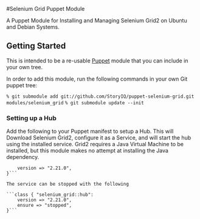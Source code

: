 #Selenium Grid Puppet Module

A Puppet Module for Installing and Managing Selenium Grid2 on Ubuntu and Debian Systems.

## Getting Started

This is intended to be a re-usable
[Puppet](http://www.puppetlabs.com/puppet/introduction/) module that you can
include in your own tree.

In order to add this module, run the following commands in your own Git puppet tree:

```% git submodule add git://github.com/StoryIQ/puppet-selenium-grid.git modules/selenium_grid```
```% git submodule update --init```

### Setting up a Hub

Add the following to your Puppet manifest to setup a Hub. This will Download Selenium Grid2, configure it as
 a Service, and will start the hub using the installed service. Grid2 requires a Java Virtual Machine to be 
 installed, but this module makes no attempt at installing the Java dependency.

```class { "selenium_grid::hub":
    version => "2.21.0",
}```

The service can be stopped with the following

```class { "selenium_grid::hub":
    version => "2.21.0",
    ensure => "stopped",
}```



